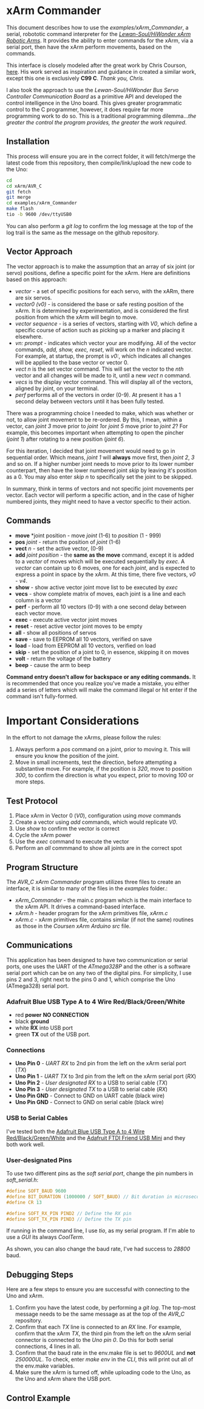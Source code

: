 # xArm Commander

This document describes how to use the *examples/xArm_Commander*, a serial, robototic command interpreter for the [*Lewan-Soul/HiWonder xArm Robotic Arms*](https://www.amazon.com/LewanSoul-xArm-1S-Programming-Educational/dp/B0CHY63V9P?th=1). It provides the ability to enter commands for the xArm, via a serial port, then have the xArm perform movements, based on the commands.

This interface is closely modeled after the great work by Chris Courson, [here](https://github.com/ccourson/xArmServoController). His work served as inspiration and guidance in created a similar work, except this one is exclusively **C99 C**. *Thank you, Chris.*

I also took the approach to use the *Lewan-Soul/HiWonder Bus Servo Controller Communication Board* as a primitive API and developed the control intelligence in the Uno board. This gives greater programmatic control to the C programmer, however, it does require far more programming work to do so. This is a traditional programming dilemma...*the greater the control the program provides, the greater the work required*.
## Installation
This process will ensure you are in the correct folder, it will fetch/merge the latest code from this repository, then compile/link/upload the new code to the Uno:
```bash
cd
cd xArm/AVR_C
git fetch
git merge
cd examples/xArm_Commander
make flash
tio -b 9600 /dev/ttyUSB0
```

You can also perform a *git log* to confirm the log message at the top of the log trail is the same as the message on the github repository.

## Vector Approach
The vector approach is to make the assumption that an array of six joint (or servo) positions, define a specific point for the xArm. Here are definitions based on this approach:
* *vector* - a set of specific positions for each servo, with the xARm, there are six servos.
* *vector0 (v0)* - is considered the base or safe resting position of the xArm. It is determined by experimentation, and is considered the first position from which the xArm will begin to move.
* *vector sequence* - is a series of vectors, starting with *V0*, which define a specific course of action such as picking up a marker and placing it elsewhere.
* *vn: prompt* - indicates which vector your are modifying. All of the vector commands, *add, show, exec, reset*, will work on the *n* indicated vector. For example, at startup, the prompt is *v0:*, which indicates all changes will be applied to the base vector or vector 0.
* *vect n* is the set vector command. This will set the vector to the *nth* vector and all changes will be made to it, until a new *vect n* command.
* *vecs* is the display vector command. This will display all of the vectors, aligned by joint, on your terminal.
* *perf* performs all of the vectors in order (0-9). At present it has a 1 second delay between vectors until it has been fully tested.

There was a programming choice I needed to make, which was whether or not, to allow joint movement to be re-ordered. By this, I mean, within a vector, can *joint 3* move prior to *joint 1*or *joint 5* move prior to *joint 2*? For example, this becomes important when attempting to open the pincher (*joint 1*) after rotating to a new position (*joint 6*).

For this iteration, I decided that joint movement would need to go in sequential order. Which means, *joint 1* will **always** move first, then *joint 2*, *3* and so on. If a higher number joint needs to move prior to its lower number counterpart, then have the lower numbered joint *skip* by leaving it's position as a 0. You may also enter *skip n* to specifically set the joint to be skipped. 

In summary, think in terms of vectors and not specific joint movements per vector. Each vector will perform a specific action, and in the case of higher numbered joints, they might need to have a vector specific to their action.

## Commands
* **move** *joint position - move *joint* (1-6) to *position* (1 - 999)
* **pos** *joint* - return the position of *joint* (1-6)
* **vect** *n* - set the active vector, (0-9)
* **add** *joint position* - the **same as the move** command, except it is added to a *vector* of moves which will be executed sequentially by *exec*. A *vector* can contain up to 6 moves, one for each *joint*, and is expected to express a point in space by the xArm. At this time, there five vectors, *v0* - *v4*.
* **show** - show active vector joint move list to be executed by *exec*
* **vecs** - show complete matrix of moves, each joint is a line and each column is a vector
* **perf** - perform all 10 vectors (0-9) with a one second delay between each vector move.
* **exec** - execute active vector joint moves
* **reset** - reset active vector joint moves to be empty
* **all** - show all positions of servos
* **save** - save to EEPROM all 10 vectors, verified on save
* **load** - load from EEPROM all 10 vectors, verified on load
* **skip** - set the position of a joint to 0, in essence, skipping it on moves
* **volt** - return the voltage of the battery
* **beep** - cause the arm to beep

**Command entry doesn't allow for backspace or any editing commands.** It is recommended that once you realize you've made a mistake, you either add a series of letters which will make the command illegal or hit enter if the command isn't fully-formed. 

# Important Considerations
In the effort to not damage the xArms, please follow the rules:
1. Always perform a *pos* command on a joint, prior to moving it. This will ensure you know the position of the joint.
2. Move in small increments, test the direction, before attempting a substantive move. For example, if the position is *320*, move to position *300*, to confirm the direction is what you expect, prior to moving *100* or more steps.

## Test Protocol
1. Place xArm in Vector 0 (*V0*), configuration using *move* commands
1. Create a vector using *add* commands, which would replicate *V0*.
1. Use *show* to confirm the vector is correct
1. Cycle the xArm power
1. Use the *exec* command to execute the vector
1. Perform an *all* commmand to show all joints are in the correct spot

## Program Structure
The *AVR_C xArm Commander* program utilizes three files to create an interface, it is similar to many of the files in the *examples* folder.:

* *xArm_Commander* - the main.c program which is the main interface to the xArm API. It drives a command-based interface.
* *xArm.h* - header program for the xArm primitives file, *xArm.c*
* *xArm.c* - xArm primitives file, contains similar (if not the same) routines as those in the *Coursen xArm Arduino src* file.

## Communications
This application has been designed to have two communication or serial ports, one uses the UART of the *ATmega328P* and the other is a software serial port which can be on any two of the digital pins. For simplicity, I use pins 2 and 3, right next to the pins 0 and 1, which comprise the Uno (ATmega328) serial port. 
### Adafruit Blue USB Type A to 4 Wire Red/Black/Green/White
* red **power** **NO CONNECTION**
* black **ground**
* white **RX** into USB port
* green **TX** out of the USB port.

### Connections
* **Uno Pin 0** - *UART RX* to 2nd pin from the left on the xArm serial port (*TX*)
* **Uno Pin 1** - *UART TX* to 3rd pin from the left on the xArm serial port (*RX*)
* **Uno Pin 2** - *User designated RX* to a USB to serial cable (*TX*)
* **Uno Pin 3** - *User designated TX* to a USB to serial cable (*RX*)
* **Uno Pin GND** - Connect to GND on UART cable (black wire)
* **Uno Pin GND** - Connect to GND on serial cable (black wire)

### USB to Serial Cables
I've tested both the [Adafruit Blue USB Type A to 4 Wire Red/Black/Green/White](https://www.adafruit.com/product/954) and the [Adafruit FTDI Friend USB Mini](https://www.adafruit.com/product/284) and they both work well.

### User-designated Pins
To use two different pins as the *soft serial port*, change the pin numbers in *soft_serial.h*:

```C
#define SOFT_BAUD 9600
#define BIT_DURATION (1000000 / SOFT_BAUD) // Bit duration in microseconds
#define CR 13

#define SOFT_RX_PIN PIND2 // Define the RX pin
#define SOFT_TX_PIN PIND3 // Define the TX pin
``` 

If running in the command line, I use *tio*, as my serial program. If I'm able to use a *GUI* its always *CoolTerm*.

As shown, you can also change the baud rate, I've had success to *28800* baud.
## Debugging Steps
Here are a few steps to ensure you are successful with connecting to the Uno and xArm.
1. Confirm you have the latest code, by performing a *git log*. The top-most message needs to be the same message as at the top of the *AVR_C* repository.
2. Confirm that each *TX* line is connected to an *RX* line. For example, confirm that the xArm *TX*, the third pin from the left on the xArm serial connector is connected to the *Uno pin 0*. Do this for both serial connections, 4 lines in all.
3. Confirm that the baud rate in the env.make file is set to *9600UL* and **not** *250000UL*. To check, enter *make env* in the *CLI*, this will print out all of the env.make variables.
4. Make sure the xArm is turned off, while uploading code to the Uno, as the Uno and xArm share the USB port.
## Control Example
```bash

```
